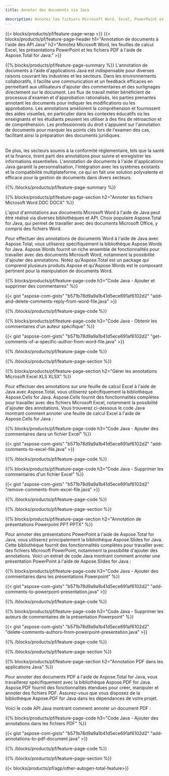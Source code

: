 ```yaml
---
title: Annoter des documents via Java 

description: Annotez les fichiers Microsoft Word, Excel, PowerPoint et PDF via votre application Java. Effacez facilement les annotations.
---
```


{{< blocks/products/pf/feature-page-wrap >}}
{{< blocks/products/pf/feature-page-header h1="Annotation de documents à l'aide des API Java" h2="Annotez Microsoft Word, les feuilles de calcul Excel, les présentations PowerPoint et les fichiers PDF à l'aide de Aspose.Total for Java." >}}

{{% blocks/products/pf/feature-page-summary %}}
L'annotation de documents à l'aide d'applications Java est indispensable pour diverses raisons couvrant les industries et les secteurs. Dans les environnements collaboratifs, il facilite une communication et un feedback efficaces en permettant aux utilisateurs d'ajouter des commentaires et des surlignages directement sur le document. Les flux de travail métier bénéficient de processus d'examen et d'approbation rationalisés, les parties prenantes annotant les documents pour indiquer les modifications ou les approbations. Les annotations améliorent la compréhension et fournissent des aides visuelles, en particulier dans les contextes éducatifs où les enseignants et les étudiants peuvent les utiliser à des fins de rétroaction et de compréhension. Les professionnels du droit s'appuient sur l'annotation de documents pour marquer les points clés lors de l'examen des cas, facilitant ainsi la préparation des documents juridiques. <br /><br />

De plus, les secteurs soumis à la conformité réglementaire, tels que la santé et la finance, tirent parti des annotations pour suivre et enregistrer les informations essentielles. L'annotation de documents à l'aide d'applications Java garantit la personnalisation, l'intégration avec les systèmes existants et la compatibilité multiplateforme, ce qui en fait une solution polyvalente et efficace pour la gestion de documents dans divers secteurs.

{{% /blocks/products/pf/feature-page-summary  %}}

{{% blocks/products/pf/feature-page-section  h2="Annoter les fichiers Microsoft Word DOC DOCX" %}}

L'ajout d'annotations aux documents Microsoft Word à l'aide de Java peut être réalisé via diverses bibliothèques et API. Choix populaire Aspose.Total for Java, qui permet de travailler avec des documents Microsoft Office, y compris des fichiers Word.   <br />

Pour effectuer des annotations de documents Word à l'aide de Java avec Aspose.Total, vous utiliserez spécifiquement la bibliothèque Aspose.Words for Java. Aspose.Words fournit un riche ensemble de fonctionnalités pour travailler avec des documents Microsoft Word, notamment la possibilité d'ajouter des annotations. Notez qu'Aspose.Total est un package qui comprend plusieurs produits Aspose et qu'Aspose.Words est le composant pertinent pour la manipulation de documents Word.<br />

{{% blocks/products/pf/feature-page-code h3="Code Java - Ajouter et supprimer des commentaires" %}}

{{< gist "aspose-com-gists" "b571b78d9a9a1b41d5ece691af6102d2" "add-and-delete-comments-reply-from-word-file.java" >}}

{{% /blocks/products/pf/feature-page-code  %}}

{{% blocks/products/pf/feature-page-code h3="Code Java - Obtenir les commentaires d'un auteur spécifique" %}}

{{< gist "aspose-com-gists" "b571b78d9a9a1b41d5ece691af6102d2" "get-comments-of-a-specific-author-from-word-file.java" >}}

{{% /blocks/products/pf/feature-page-code  %}}

{{% /blocks/products/pf/feature-page-section %}}

{{% blocks/products/pf/feature-page-section  h2="Gérer les annotations Microsoft Excel XLS XLSX" %}}

Pour effectuer des annotations sur une feuille de calcul Excel à l'aide de Java avec Aspose.Total, vous utiliserez spécifiquement la bibliothèque Aspose.Cells for Java. Aspose.Cells fournit des fonctionnalités complètes pour travailler avec des fichiers Microsoft Excel, notamment la possibilité d'ajouter des annotations. Vous trouverez ci-dessous le code Java montrant comment annoter une feuille de calcul Excel à l'aide de Aspose.Cells for Java :<br />

{{% blocks/products/pf/feature-page-code h3="Code Java - Ajouter des commentaires dans un fichier Excel" %}}

{{< gist "aspose-com-gists" "b571b78d9a9a1b41d5ece691af6102d2" "add-comments-to-excel-file.java" >}}

{{% /blocks/products/pf/feature-page-code  %}}

{{% blocks/products/pf/feature-page-code h3="Code Java - Supprimer les commentaires d'un fichier Excel" %}}

{{< gist "aspose-com-gists" "b571b78d9a9a1b41d5ece691af6102d2" "remove-comments-from-excel-file.java" >}}

{{% /blocks/products/pf/feature-page-code  %}}

{{% /blocks/products/pf/feature-page-section %}}

{{% blocks/products/pf/feature-page-section  h2="Annotation de présentations Powerpoint PPT PPTX" %}}

Pour annoter des présentations PowerPoint à l'aide de Aspose.Total for Java, vous utiliserez principalement la bibliothèque Aspose.Slides for Java. Cette bibliothèque fournit des fonctionnalités complètes pour travailler avec des fichiers Microsoft PowerPoint, notamment la possibilité d'ajouter des annotations. Voici un extrait de code Java montrant comment annoter une présentation PowerPoint à l'aide de Aspose.Slides for Java :<br />

{{% blocks/products/pf/feature-page-code h3="Code Java - Ajouter des commentaires dans les présentations Powerpoint" %}}

{{< gist "aspose-com-gists" "b571b78d9a9a1b41d5ece691af6102d2" "add-comments-to-powerpoint-presentation.java" >}}

{{% /blocks/products/pf/feature-page-code  %}}

{{% blocks/products/pf/feature-page-code h3="Code Java - Supprimer les auteurs de commentaires de la présentation Powerpoint" %}}

{{< gist "aspose-com-gists" "b571b78d9a9a1b41d5ece691af6102d2" "delete-comments-authors-from-powerpoint-presentation.java" >}}

{{% /blocks/products/pf/feature-page-code  %}}

{{% /blocks/products/pf/feature-page-section %}}

{{% blocks/products/pf/feature-page-section  h2="Annotation PDF dans les applications Java" %}}

Pour annoter des documents PDF à l'aide de Aspose.Total for Java, vous travaillerez spécifiquement avec la bibliothèque Aspose.PDF for Java. Aspose.PDF fournit des fonctionnalités étendues pour créer, manipuler et annoter des fichiers PDF. Assurez-vous que vous disposez de la bibliothèque Aspose.PDF for Java dans les dépendances de votre projet. 

Voici le code API Java montrant comment annoter un document PDF :<br />

{{% blocks/products/pf/feature-page-code h3="Code Java - Ajouter des annotations dans les fichiers PDF" %}}

{{< gist "aspose-com-gists" "b571b78d9a9a1b41d5ece691af6102d2" "add-annotations-to-pdf-document.java" >}}

{{% /blocks/products/pf/feature-page-code  %}}

{{% /blocks/products/pf/feature-page-section %}}

{{< blocks/products/pf/agp/other-autogen-total-feature>}}